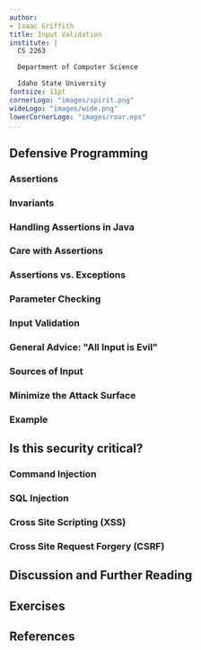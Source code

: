 ```yaml
---
author:
- Isaac Griffith
title: Input Validation
institute: |
  CS 2263

  Department of Computer Science

  Idaho State University
fontsize: 11pt
cornerLogo: "images/spirit.png"
wideLogo: "images/wide.png"
lowerCornerLogo: "images/roar.eps"
...
```


## Defensive Programming

### Assertions

### Invariants

### Handling Assertions in Java

### Care with Assertions

### Assertions vs. Exceptions

### Parameter Checking

### Input Validation

### General Advice: "All Input is Evil"

### Sources of Input

### Minimize the Attack Surface

### Example

## Is this security critical?

### Command Injection

### SQL Injection

### Cross Site Scripting (XSS)

### Cross Site Request Forgery (CSRF)

## Discussion and Further Reading

## Exercises

## References
